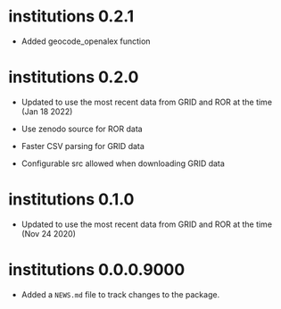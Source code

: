 # institutions 0.2.1

* Added geocode_openalex function

# institutions 0.2.0

* Updated to use the most recent data from GRID and ROR at the time (Jan 18 2022)

* Use zenodo source for ROR data

* Faster CSV parsing for GRID data

* Configurable src allowed when downloading GRID data

# institutions 0.1.0

* Updated to use the most recent data from GRID and ROR at the time (Nov 24 2020)

# institutions 0.0.0.9000

* Added a `NEWS.md` file to track changes to the package.
